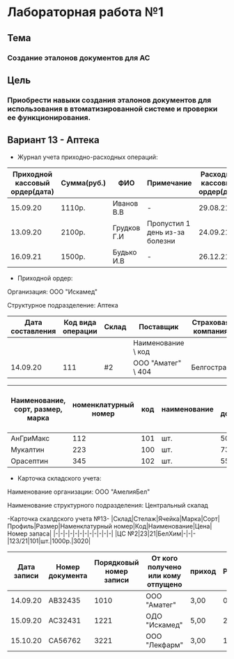 # Лабораторная работа №1

## Тема

### Создание эталонов документов для АС ###

## Цель ##

### Приобрести навыки создания эталонов документов для использования в втоматизированной системе и проверки ее функционирования. ###

## Вариант 13 - Аптека ##

* Журнал учета приходно-расходных операций:

|Приходной кассовый ордер(дата)|Сумма(руб.)|ФИО|Примечание|Расходный кассоввый ордер(дата)|Сумма(руб.)|ФИО|Примечание|
|---|---|---|---|---|---|---|---|
|15.09.20|1110р.|Иванов В.В|-|29.08.21|1500р.|Горький И.В|-|
|13.09.20|2100р.|Грудков Г.И|Пропустил 1 день из-за болезни|24.09.21|1700p.|Миронов И.С|-|
|16.09.21|1500р.|Будько И.В|-|26.12.21|2510p.|Бушкевич В.Я|шт.|

* Приходной ордер:

Организация: ООО "Искамед"

Структурное подразделение: Аптека

|Дата составления|Код вида операции|Склад|Поставщик|Страховая компания|Корреспондирующий счет|Номер документа||
|---|---|---|---|---|---|---|---|
||||Наименование \ код||счет,субсчет \ код аналитического учета|сопроводительного \ платежного||
|14.09.20|111|#2|ООО "Аматег" \ 404|Белгострах|1000 \ 101|4356 \ 11223||

|Наименование, сорт, размер, марка|номенклатурный номер|код|наименование|по документу|принято|Цена руб.коп.|Сумма без учета НДС руб.коп.|Сумма НДС руб.коп.|Всего с учетом НДС руб.коп.|Номер паспорта|Порядковый номер по складской карте|
|---|---|---|---|---|---|---|---|---|---|---|---|
|АнГриМакс|112|101|шт.|500|500|7р.|3500р.|100р.|3600р.|АВ2323|1001|
|Мукалтин|223|100|шт.|730|710|2р.|1460р.|50р.|1510р.|ВС212123|1200|
|Орасептин|345|102|шт.|550|550|15р.|8250р.|150р.|8400р.|АС43543|1201|

* Карточка складского учета:
  
Наименование организации: ООО "АмелияБел"

Наименование структурного подразделения: Центральный скалад

-Карточка скалдского учета №13-
|Склад|Стелаж|Ячейка|Марка|Сорт|Профиль|Размер|Наменклатурный номер|Код|Наименование|Цена|Номер запаса|
|-|-|-|-|-|-|-|-|-|-|-|-|
|ЦС №2|23|21|БелХим|-|-|-|123/21|101|шт.|1000р.|3020|

|Дата записи|Номер документа|Порядковый номер записи|От кого получено или кому отпущено|приход|Расход|Остаток|Контроль(подпис, дата)|
|-|-|-|-|-|-|-|-|
|14.09.20|АВ32435|1010|ООО "Аматег"|3,00|0,00|3,00|Иванов 25.10.20|
|15.09.20|АС32431|1221|ОДО "Искамед"|5,00|2,00|3,00|Ежов 21.10.20|
|15.10.20|СА56762|3221|ООО "Лекфарм"|3,00|1,00|2,00|Будист 21.11.20|